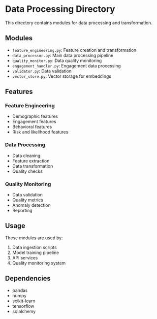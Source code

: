 # Data Processing Directory

This directory contains modules for data processing and transformation.

## Modules
- `feature_engineering.py`: Feature creation and transformation
- `data_processor.py`: Main data processing pipeline
- `quality_monitor.py`: Data quality monitoring
- `engagement_handler.py`: Engagement data processing
- `validator.py`: Data validation
- `vector_store.py`: Vector storage for embeddings

## Features
### Feature Engineering
- Demographic features
- Engagement features
- Behavioral features
- Risk and likelihood features

### Data Processing
- Data cleaning
- Feature extraction
- Data transformation
- Quality checks

### Quality Monitoring
- Data validation
- Quality metrics
- Anomaly detection
- Reporting

## Usage
These modules are used by:
1. Data ingestion scripts
2. Model training pipeline
3. API services
4. Quality monitoring system

## Dependencies
- pandas
- numpy
- scikit-learn
- tensorflow
- sqlalchemy 